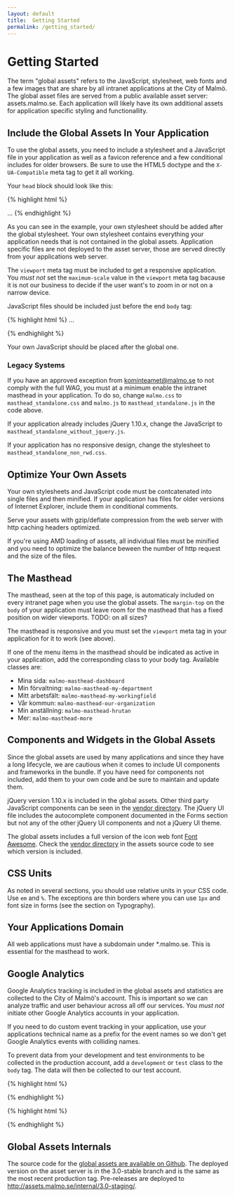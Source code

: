 ```yaml
---
layout: default
title:  Getting Started
permalink: /getting_started/
---
```


# Getting Started

The term "global assets" refers to the JavaScript, stylesheet, web fonts and a few images that are share by all intranet applications at the City of Malmö. The global asset files are served from a public available asset server: assets.malmo.se. Each application will likely have its own additional assets for application specific styling and functionallity.

## Include the Global Assets In Your Application
To use the global assets, you need to include a stylesheet and a JavaScript file in your application as well as a favicon reference and a few conditional includes for older browsers. Be sure to use the HTML5 doctype and the `X-UA-Compatible` meta tag to get it all working.

Your `head` block should look like this:

{% highlight html %}
<!DOCTYPE html>
<html>
  <head>
    <meta charset='utf-8'/>
    <meta content='width=device-width, initial-scale=1.0' name='viewport'/>
    <meta content='IE=edge' http-equiv='X-UA-Compatible'/>
    <title>Your Applications Title</title>
    <!--[if lte IE 8]><script src='//assets.malmo.se/internal/3.0/html5shiv-printshiv.js' type='text/javascript'></script><![endif]-->
    <link href='//assets.malmo.se/internal/3.0/malmo.css' media='all' rel='stylesheet' type='text/css'/>
    <!--[if lte IE 7]><link href='//assets.malmo.se/internal/3.0/legacy/ie7.css' media='all' rel='stylesheet' type='text/css'/><![endif]-->
    <link rel='stylesheet' href='/your_own_stylesheet.css'>
    <link rel='icon' type='image/x-icon' href='//assets.malmo.se/internal/3.0/favicon.ico'/>
  </head>
  <body>
    ...
{% endhighlight %}

As you can see in the example, your own stylesheet should be added after the global stylesheet. Your own stylesheet contains everything your application needs that is not contained in the global assets. Application specific files are not deployed to the asset server, those are served directly from your applications web server.

The `viewport` meta tag must be included to get a responsive application. You *must not* set the `maximum-scale` value in the `viewport` meta tag bacause it is not our business to decide if the user want's to zoom in or not on a narrow device.

JavaScript files should be included just before the end `body` tag:

{% highlight html %}
    ...
    <script src='//assets.malmo.se/internal/3.0/malmo.js'></script>
    <script src='/your_own_javascripts.js'></script>
  </body>
</html>
{% endhighlight %}

Your own JavaScript should be placed after the global one.

### Legacy Systems
If you have an approved exception from kominteamet@malmo.se to not comply with the full WAG, you must at a minimum enable the intranet masthead in your application. To do so, change `malmo.css` to `masthead_standalone.css` and `malmo.js` to `masthead_standalone.js` in the code above.

If your application already includes jQuery 1.10.x, change the JavaScript to `masthead_standalone_without_jquery.js`.

If your application has no responsive design, change the stylesheet to `masthead_standalone_non_rwd.css`.

## Optimize Your Own Assets
Your own stylesheets and JavaScript code must be contcatenated into single files and then minified. If your application has files for older versions of Internet Explorer, include them in conditional comments.

Serve your assets with gzip/deflate compression from the web server with http caching headers optimized.

If you're using AMD loading of assets, all individual files must be minified and you need to optimize the balance beween the number of http request and the size of the files.

## The Masthead
The masthead, seen at the top of this page, is automaticaly included on every intranet page when you use the global assets. The `margin-top` on the `body` of your application must leave room for the masthead that has a fixed position on wider viewports. TODO: on all sizes?

The masthead is responsive and you must set the `viewport` meta tag in your application for it to work (see above).

If one of the menu items in the masthead should be indicated as active in your application, add the corresponding class to your body tag. Available classes are:

* Mina sida: `malmo-masthead-dashboard`
* Min förvaltning: `malmo-masthead-my-department`
* Mitt arbetsfält: `malmo-masthead-my-workingfield`
* Vår kommun: `malmo-masthead-our-organization`
* Min anställning: `malmo-masthead-hrutan`
* Mer: `malmo-masthead-more`


## Components and Widgets in the Global Assets
Since the global assets are used by many applications and since they have a long lifecycle, we are cautious when it comes to include UI components and frameworks in the bundle. If you have need for components not included, add them to your own code and be sure to maintain and update them.

jQuery version 1.10.x is included in the global assets. Other third party JavaScript components can be seen in the [vendor directory](https://github.com/malmostad/intranet-assets/tree/master/vendor/assets/). The jQuery UI file includes the autocomplete component documented in the Forms section but not any of the other jQuery UI components and not a jQuery UI theme.

The global assets includes a full version of the icon web font [Font Awesome](http://fontawesome.io/). Check the [vendor directory](https://github.com/malmostad/intranet-assets/tree/master/vendor/assets/stylesheets) in the assets source code to see which version is included.

## CSS Units
As noted in several sections, you should use relative units in your CSS code. Use `em` and `%`. The exceptions are thin borders where you can use `1px` and font size in forms (see the section on Typography).

## Your Applications Domain
All web applications must have a subdomain under *.malmo.se. This is essential for the masthead to work.

## Google Analytics
Google Analytics tracking is included in the global assets and statistics are collected to the City of Malmö's account. This is important so we can analyze traffic and user behaviour across all off our services. You *must not* initiate other Google Analytics accounts in your application.

If you need to do custom event tracking in your application, use your applications technical name as a prefix for the event names so we don't get Google Analytics events with colliding names.

To prevent data from your development and test environments to be collected in the production account, add a `development` or `test` class to the `body` tag. The data will then be collected to our test account.

{% highlight html %}
<body class='development'>
{% endhighlight %}

{% highlight html %}
<body class='test'>
{% endhighlight %}

## Global Assets Internals
The source code for the [global assets are available on Github](https://github.com/malmostad/intranet-assets). The deployed version on the asset server is in the 3.0-stable branch and is the same as the most recent production tag. Pre-releases are deployed to http://assets.malmo.se/internal/3.0-staging/.
